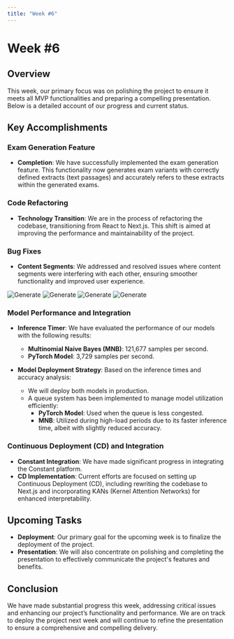 ```yaml
---
title: "Week #6"
---
```


# **Week #6**

## Overview

This week, our primary focus was on polishing the project to ensure it meets all MVP functionalities and preparing a compelling presentation. Below is a detailed account of our progress and current status.

## Key Accomplishments

### Exam Generation Feature

- **Completion**: We have successfully implemented the exam generation feature. This functionality now generates exam variants with correctly defined extracts (text passages) and accurately refers to these extracts within the generated exams.

### Code Refactoring

- **Technology Transition**: We are in the process of refactoring the codebase, transitioning from React to Next.js. This shift is aimed at improving the performance and maintainability of the project.

### Bug Fixes

- **Content Segments**: We addressed and resolved issues where content segments were interfering with each other, ensuring smoother functionality and improved user experience.

![Generate](/2024/A-Level/generate_a.jpg)
![Generate](/2024/A-Level/geneate_b.jpg)
![Generate](/2024/A-Level/generate_c.jpg)
![Generate](/2024/A-Level/generate_d.jpg)

### Model Performance and Integration

- **Inference Timer**: We have evaluated the performance of our models with the following results:
  - **Multinomial Naive Bayes (MNB)**: 121,677 samples per second.
  - **PyTorch Model**: 3,729 samples per second.

- **Model Deployment Strategy**: Based on the inference times and accuracy analysis:
  - We will deploy both models in production.
  - A queue system has been implemented to manage model utilization efficiently:
    - **PyTorch Model**: Used when the queue is less congested.
    - **MNB**: Utilized during high-load periods due to its faster inference time, albeit with slightly reduced accuracy.

### Continuous Deployment (CD) and Integration

- **Constant Integration**: We have made significant progress in integrating the Constant platform.
- **CD Implementation**: Current efforts are focused on setting up Continuous Deployment (CD), including rewriting the codebase to Next.js and incorporating KANs (Kernel Attention Networks) for enhanced interpretability.

## Upcoming Tasks

- **Deployment**: Our primary goal for the upcoming week is to finalize the deployment of the project.
- **Presentation**: We will also concentrate on polishing and completing the presentation to effectively communicate the project's features and benefits.

## Conclusion

We have made substantial progress this week, addressing critical issues and enhancing our project’s functionality and performance. We are on track to deploy the project next week and will continue to refine the presentation to ensure a comprehensive and compelling delivery.